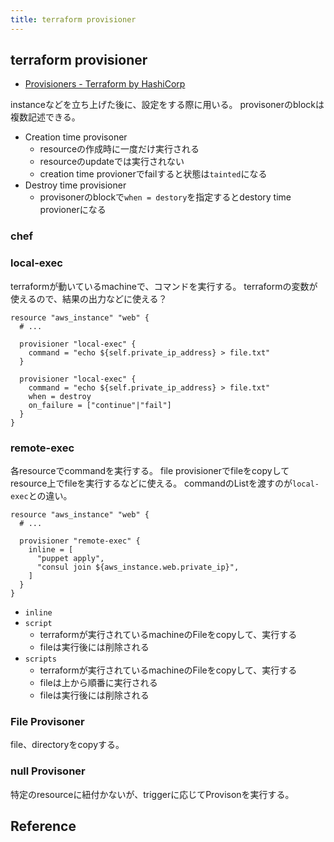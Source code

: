 ```yaml
---
title: terraform provisioner
---
```


## terraform provisioner
* [Provisioners - Terraform by HashiCorp](https://www.terraform.io/docs/provisioners/index.html)

instanceなどを立ち上げた後に、設定をする際に用いる。
provisonerのblockは複数記述できる。

* Creation time provisoner
    * resourceの作成時に一度だけ実行される
    * resourceのupdateでは実行されない
    * creation time provionerでfailすると状態は`tainted`になる
* Destroy time provisioner
    * provisonerのblockで`when = destory`を指定するとdestory time provionerになる

### chef

### local-exec
terraformが動いているmachineで、コマンドを実行する。
terraformの変数が使えるので、結果の出力などに使える？

```
resource "aws_instance" "web" {
  # ...

  provisioner "local-exec" {
    command = "echo ${self.private_ip_address} > file.txt"
  }

  provisioner "local-exec" {
    command = "echo ${self.private_ip_address} > file.txt"
    when = destroy
    on_failure = ["continue"|"fail"]
  }
}
```

### remote-exec
各resourceでcommandを実行する。
file provisionerでfileをcopyしてresource上でfileを実行するなどに使える。
commandのListを渡すのが`local-exec`との違い。

```
resource "aws_instance" "web" {
  # ...

  provisioner "remote-exec" {
    inline = [
      "puppet apply",
      "consul join ${aws_instance.web.private_ip}",
    ]
  }
}
```

* `inline`
* `script`
    * terraformが実行されているmachineのFileをcopyして、実行する
    * fileは実行後には削除される
* `scripts`
    * terraformが実行されているmachineのFileをcopyして、実行する
    * fileは上から順番に実行される
    * fileは実行後には削除される


### File Provisoner
file、directoryをcopyする。

### null Provisoner
特定のresourceに紐付かないが、triggerに応じてProvisonを実行する。

## Reference

